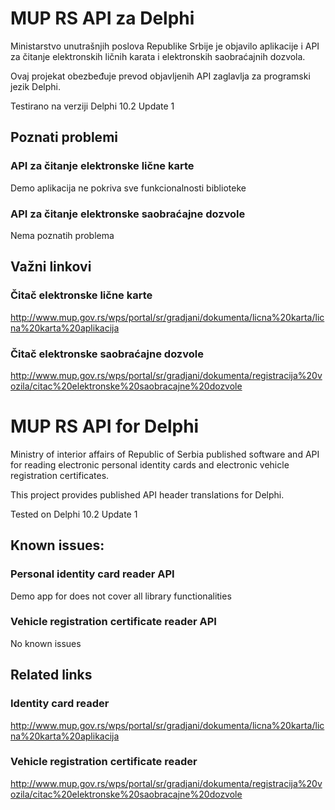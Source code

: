 # MUP RS API za Delphi

Ministarstvo unutrašnjih poslova Republike Srbije je objavilo aplikacije i API za čitanje elektronskih ličnih karata i elektronskih saobraćajnih dozvola.

Ovaj projekat obezbeđuje prevod objavljenih API zaglavlja za programski jezik Delphi.

Testirano na verziji Delphi 10.2 Update 1

## Poznati problemi

### API za čitanje elektronske lične karte
Demo aplikacija ne pokriva sve funkcionalnosti biblioteke

### API za čitanje elektronske saobraćajne dozvole
Nema poznatih problema

## Važni linkovi

### Čitač elektronske lične karte
http://www.mup.gov.rs/wps/portal/sr/gradjani/dokumenta/licna%20karta/licna%20karta%20aplikacija

### Čitač elektronske saobraćajne dozvole
http://www.mup.gov.rs/wps/portal/sr/gradjani/dokumenta/registracija%20vozila/citac%20elektronske%20saobracajne%20dozvole






# MUP RS API for Delphi

Ministry of interior affairs of Republic of Serbia published software and API for reading electronic personal identity cards and electronic vehicle registration certificates.

This project provides published API header translations for Delphi.

Tested on Delphi 10.2 Update 1

## Known issues:

### Personal identity card reader API
Demo app for does not cover all library functionalities 

### Vehicle registration certificate reader API
No known issues

## Related links

### Identity card reader
http://www.mup.gov.rs/wps/portal/sr/gradjani/dokumenta/licna%20karta/licna%20karta%20aplikacija

### Vehicle registration certificate reader
http://www.mup.gov.rs/wps/portal/sr/gradjani/dokumenta/registracija%20vozila/citac%20elektronske%20saobracajne%20dozvole
